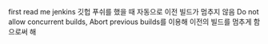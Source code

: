 first read me
jenkins 깃헙 푸쉬를 했을 때 자동으로 이전 빌드가 멈추지 않음
Do not allow concurrent builds, Abort previous builds를 이용해 이전의 빌드를 멈추게 함으로써 해